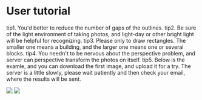 User tutorial
====
tip1. You'd better to reduce the number of gaps of the outlines.
tip2. Be sure of the light environment of taking photos, and light-day or other bright light will be helpful for recognizing.
tip3. Please only to draw rectangles. The smaller one means a building, and the larger one means one or several blocks.
tip4. You needn't to be nervous about the perspective problem, and server can perspective transform the photos on itself.
tip5. Below is the examle, and you can download the first image, and upload it for a try. The server is a little slowly, please wait patiently and then check your email, where the results will be sent.

<img src="http://www.caup.cn/static/demo-all.jpg">
<img src="http://www.caup.cn/static/result-all.jpg">
